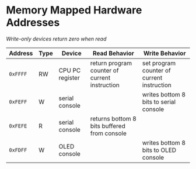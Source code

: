 # Memory Mapped Hardware Addresses

*Write-only devices return zero when read*

Address | Type | Device | Read Behavior | Write Behavior
-----|-----|-----|-----|-----
`0xFFFF` | RW | CPU PC register | return program counter of current instruction | set program counter of current instruction 
`0xFEFF` | W | serial console | | writes bottom 8 bits to serial console
`0xFEFE` | R | serial console| returns bottom 8 bits buffered from console | 
`0xFDFF` | W | OLED console | | writes bottom 8 bits to OLED console
 

